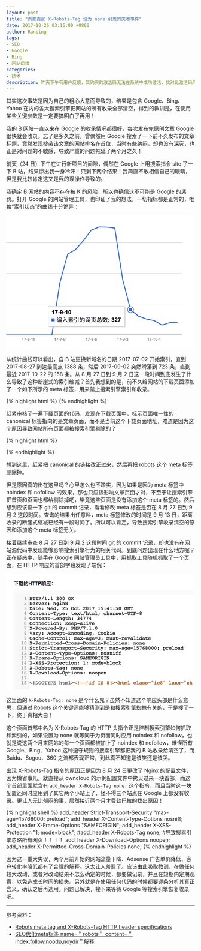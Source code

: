 ```yaml
---
layout: post
title: "页面首部 X-Robots-Tag 设为 none 引发的灾难事件"
date: 2017-10-26 03:16:00 +0800
author: Runbing
tags:
- SEO
- Google
- Bing
- 网站运维
categories:
- 技术
description: 昨天下午有用户反馈，其购买的激活码无法在系统中成功激活，我对比激活码库检查了下，这几枚出问题的激活码确实是有效的，但是就是无法成功激活，很是奇怪。
---
```


其实这次事故是因为自己的粗心大意而导致的，结果是包含 Google、Bing、Yahoo 在内的各大搜索引擎把网站的所有收录全部清空，得到的教训是，在使用某些关键参数是一定要搞明白了再用！

我的 B 网站一直以来在 Google 的收录情况都很好，每次发布完原创文章 Google 很快就会收录。忘了是多久之前，曾偶然用 Google 搜索了一下前不久发布的文章标题，竟然发现抄袭该文章的网站排名在首位，当时有些纳闷，却也没有深究，也正是对问题的不敏感，导致严重的问题拖延了两个月之久！

前天（24 日）下午在进行新项目的间隙，偶然在 Google 上用搜索指令 site 了一下 B 站，结果惊出我一身冷汗！只剩下两个结果！我简直不敢相信自己的眼睛，但是我比较肯定这又是我的误操作导致的。

我确定 B 网站的内容不存在被 K 的风险，所以也确信这不可能是 Google 的惩罚。打开 Google 的网站管理工具，也印证了我的想法，一切指标都是正常的，唯独“索引状态”的曲线十分诡异：

![索引状态](/assets/img/2017/10/index-status.png)

从统计曲线可以看出，自 B 站更换新域名的日期 2017-07-02 开始索引，直到 2017-08-27 到达最高点 1388 条，然后 2017-09-02 突然滑落到 723 条，直到最近 2017-10-22 的 158 条。从 8 月 27 日到 9 月 2 日这一段时间到底发生了什么导致了这种断崖式的索引缩减？首先我想到的是，前不久给网站的下载页面添加了一个如下所示的 meta 标签，用来禁止搜索引擎索引和收录。

{% highlight html %}
<meta name="robots" content="noindex,nofollow" />
{% endhighlight %}

赶紧审核了一遍下载页面的代码，发现在下载页面中，标示页面唯一性的 canonical 标签指向的是文章页面，而不是当前这个下载页面地址，难道是因为这个原因导致网站所有页面都被搜索引擎剔除的？

{% highlight html %}
<meta name="robots" content="noindex,nofollow" />
<link rel="canonical" href="https://samplesite.com/post/samplepost.html" />
{% endhighlight %}

想到这里，赶紧把 canonical 的链接改正过来，然后再把 robots 这个 meta 标签删除掉。

但是原因真的出在这里吗？心里怎么也不踏实，因为如果是因为 meta 标签中 noindex 和 nofollow 的效果，那也只应该影响文章页面才对，不至于让搜索引擎把首页和页面也都给剔除掉吧，毕竟这些页面是没有添加这个 meta 标签的。然后想到应该查一下 git 的 commit 记录，看看修改 meta 标签是否在 8 月 27 日到 9 月 2 这段时间。查询的结果出任意料，meta 标签修改的时间是 9 月 13 日，距离收录的断崖式缩减已经有一段时间了。所以可以肯定，导致搜索引擎收录清空的原因和添加这个 meta 标签无关。

接着继续审查  8 月 27 日到 9 月 2 这段时间 git 的 commit 记录，却也没有在网站源代码中发现能够影响搜索引擎行为的相关代码。到底问题出现在什么地方呢？正在疑惑中，随手在 Google 网站管理员工具中，用抓取工具随机抓取了一个页面，在 HTTP 响应的首部字段发现了端倪：

![HTTP响应](/assets/img/2017/10/http-headers.png)

这里面的 ```X-Robots-Tag: none``` 是个什么鬼？虽然不知道这个响应头部是什么意思，但通过 Robots 这个关键词能够猜测到是和搜索引擎蜘蛛有关的，于是搜了一下，终于真相大白！

这个页面首部中名为 X-Robots-Tag 的 HTTP 头指令正是控制搜索引擎如何抓取和索引的，如果设置为 none 就等同于为页面同时应用 noindex 和 nofollow，也就是说这两个月来网站的每一个页面都被加上了 noindex 和 nofollow，难怪所有 Google、Bing、Yahoo 这种遵守规则的搜索引擎都把我的 B 站收录给清空了，而 Baidu、Sogou、360 之流都表现正常，到此真不知道是该笑还是该哭。

出现 X-Robots-Tag 指令的原因正是因为 8 月 24 日更改了 Nginx 的配置文件，因为懒省事儿，就直接从 owncloud 的示例配置文件中拷贝过来一块首部，而这个首部里面就含有 ```add_header X-Robots-Tag none;``` 这个指令，而且当时这一块配置还同时应用到了其它两个小站上了，怪不得三个站点在 Google 上都没有收录。更让人无比郁闷的事，居然接近两个月才费劲巴拉的找出原因！

{% highlight shell %}
add_header Strict-Transport-Security "max-age=15768000; preload";
add_header X-Content-Type-Options nosniff;
add_header X-Frame-Options "SAMEORIGIN";
add_header X-XSS-Protection "1; mode=block";
#add_header X-Robots-Tag none; #导致搜索引擎忽略所有网页！！！！
add_header X-Download-Options noopen;
add_header X-Permitted-Cross-Domain-Policies none;
{% endhighlight %}

因为这一重大失误，两个月前开始的网站流量下降、Adsense 广告单价降低、客户转化率降低都有了合理的解释。这太让人羞耻了。应该由此吸取教训，在做任何较大改动，或者对改动结果不怎么确定的时候，都要做记录，并且在短期内定期观察，以免造成长时间的损失。另外就是在使用任何代码的时候都要逐条分析其真正含义，确认之后再选用。问题已解决，接下来等待 Google 等搜索引擎恢复收录吧。

---

参考资料：

* [Robots meta tag and X-Robots-Tag HTTP header specifications](https://developers.google.com/search/reference/robots_meta_tag)
* [SEO优化meta标签 name=＂robots＂ content=＂index,follow,noodp,noydir＂解释](http://blog.sina.com.cn/s/blog_666689090101bg8p.html)

